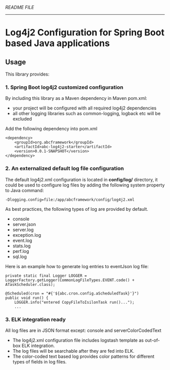 _README FILE_

---

# Log4j2 Configuration for Spring Boot based Java applications

## Usage
This library provides:

### 1. Spring Boot log4j2 customized configuration ###

By including this library as a Maven dependency in Maven pom.xml:

- your project will be configured with all required log4j2 dependencies
- all other logging libraries such as common-logging, logback etc will be excluded

Add the following dependency into pom.xml


    <dependency>
        <groupId>org.abcframework</groupId>
        <artifactId>abc-log4j2-starter</artifactId>
        <version>0.0.1-SNAPSHOT</version>
    </dependency>

### 2. An externalized default log file configuration ###
The default log4j2.xml configuration is located in **config/log/** directory, it could be used to configure log files by adding the following system property to Java command:

    -Dlogging.config=file:/app/abcframework/config/log4j2.xml

As best practices, the following types of log are provided by default.

- console
- server.json
- server.log
- exception.log
- event.log
- stats.log
- perf.log
- sql.log

Here is an example how to generate log entries to eventJson log file:

    private static final Logger LOGGER = LoggerFactory.getLogger(CommonLogFileTypes.EVENT.code() + ATaskScheduler.class);
    
    @Scheduled(cron = "#{'${abc.cron.config.aScheduledTask}'}")
    public void run() {
        LOGGER.info("entered CopyFileToIsilonTask run()...");
        ...


### 3. ELK integration ready

All log files are in JSON format except: console and serverColorCodedText

- The log4j2.xml configuration file includes logstash template as out-of-box ELK integration.
- The log files will be searchable after they are fed into ELK.
- The color-coded text based log provides color patterns for different types of fields in log files.